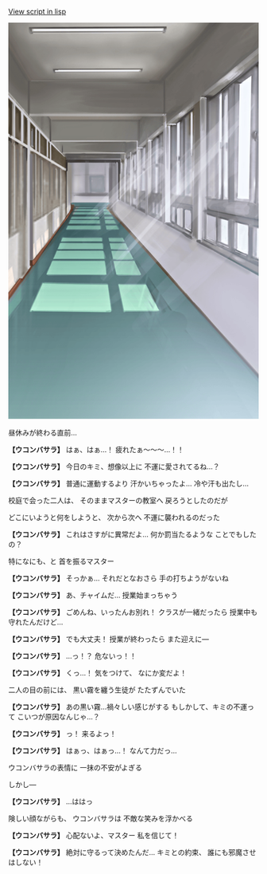 [View script in lisp](../scripts/20102212.txt)

![corridor_daytime.png](../images/backgrounds/corridor_daytime.png)

昼休みが終わる直前…

**【ウコンバサラ】**
はぁ、はぁ…！
疲れたぁ～～～…！！

**【ウコンバサラ】**
今日のキミ、想像以上に
不運に愛されてるね…？

**【ウコンバサラ】**
普通に運動するより
汗かいちゃったよ…
冷や汗も出たし…

校庭で会った二人は、
そのままマスターの教室へ
戻ろうとしたのだが

どこにいようと何をしようと、
次から次へ
不運に襲われるのだった

**【ウコンバサラ】**
これはさすがに異常だよ…
何か罰当たるような
ことでもしたの？

特になにも、と
首を振るマスター

**【ウコンバサラ】**
そっかぁ…
それだとなおさら
手の打ちようがないね

**【ウコンバサラ】**
あ、チャイムだ…
授業始まっちゃう

**【ウコンバサラ】**
ごめんね、いったんお別れ！
クラスが一緒だったら
授業中も守れたんだけど…

**【ウコンバサラ】**
でも大丈夫！
授業が終わったら
また迎えに―

**【ウコンバサラ】**
…っ！？
危ないっ！！

**【ウコンバサラ】**
くっ…！
気をつけて、
なにか変だよ！

二人の目の前には、
黒い霧を纏う生徒が
たたずんでいた

**【ウコンバサラ】**
あの黒い霧…禍々しい感じがする
もしかして、キミの不運って
こいつが原因なんじゃ…？

**【ウコンバサラ】**
っ！
来るよっ！

**【ウコンバサラ】**
はぁっ、はぁっ…！
なんて力だっ…

ウコンバサラの表情に
一抹の不安がよぎる

しかし―

**【ウコンバサラ】**
…ははっ

険しい顔ながらも、
ウコンバサラは
不敵な笑みを浮かべる

**【ウコンバサラ】**
心配ないよ、マスター
私を信じて！

**【ウコンバサラ】**
絶対に守るって決めたんだ…
キミとの約束、
誰にも邪魔させはしない！